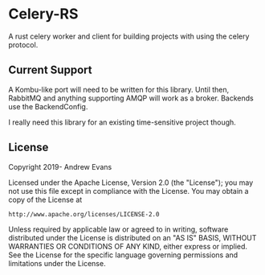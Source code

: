 # Celery-RS

A rust celery worker and client for building projects with using the celery protocol.

## Current Support

A Kombu-like port will need to be written for this library. Until then, RabbitMQ and 
anything supporting AMQP will work as a broker. Backends use the BackendConfig.

I really need this library for an existing time-sensitive project though.

## License

Copyright 2019- Andrew Evans

Licensed under the Apache License, Version 2.0 (the "License");
you may not use this file except in compliance with the License.
You may obtain a copy of the License at

    http://www.apache.org/licenses/LICENSE-2.0

Unless required by applicable law or agreed to in writing, software
distributed under the License is distributed on an "AS IS" BASIS,
WITHOUT WARRANTIES OR CONDITIONS OF ANY KIND, either express or implied.
See the License for the specific language governing permissions and
limitations under the License.